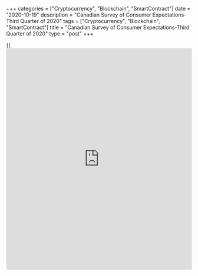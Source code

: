 +++
categories = ["Cryptocurrency", "Blockchain", "SmartContract"]
date = "2020-10-19"
description = "Canadian Survey of Consumer Expectations-Third Quarter of 2020"
tags = ["Cryptocurrency", "Blockchain", "SmartContract"]
title = "Canadian Survey of Consumer Expectations-Third Quarter of 2020"
type = "post"
+++

{{<iframe id="large-banner" src="https://www.bounty.group/#slide=27.0" width="100%" height="600" scrolling="no" style="border: 0px solid rgb(216, 221, 230); border-radius: 3px;">}}

## Labour market

Overall, consumers’ expectations around labour market conditions
continued to be weaker than before the COVID‑19 outbreak. Consumers’
expectations for their wage growth over the next year remained below
pre-pandemic level at 1.9 percent, while perceptions of wage growth over
the past 12 months reached an all-time low of 1.1 percent (Chart 3).

Expectations for employment differed significantly by age group. For
example, respondents between 18 and 24 years of age expect to return to
a normal working schedule much later than those between 25 and 55 years.
If these expectations are correct, younger workers could face the risk
of longer-lasting economic damage (e.g., loss of work experience) from
being out of the labour force for longer.

In contrast, consumers’ expectations for keeping or finding a new job
improved modestly, consistent with the strong job recovery since the
economy reopened in May and June (Chart 4). Despite a small improvement,
the reported likelihood of voluntarily leaving a job remained much
weaker than before the outbreak, suggesting that concerns about the
health of the labour market are still elevated. If this results in less
turnover, it could lower the quality of job-worker matching, leading to
lower future productivity and wage growth.